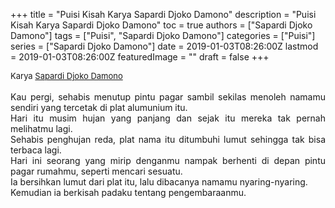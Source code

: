 +++
title = "Puisi Kisah Karya Sapardi Djoko Damono"
description = "Puisi Kisah Karya Sapardi Djoko Damono"
toc = true
authors = ["Sapardi Djoko Damono"]
tags = ["Puisi", "Sapardi Djoko Damono"]
categories = ["Puisi"]
series = ["Sapardi Djoko Damono"]
date = 2019-01-03T08:26:00Z
lastmod = 2019-01-03T08:26:00Z
featuredImage = ""
draft = false
+++

<div style="text-align: justify;">
<div style="font-size: small;">Karya <a href="/authors/sapardi-djoko-damono/" target="_blank">Sapardi Djoko Damono</a></div><br />
Kau pergi, sehabis menutup pintu pagar sambil sekilas menoleh namamu sendiri yang tercetak di plat alumunium itu.<br />Hari itu musim hujan yang panjang dan sejak itu mereka tak pernah melihatmu lagi.<br />Sehabis penghujan reda, plat nama itu ditumbuhi lumut sehingga tak bisa terbaca lagi.<br />Hari ini seorang yang mirip denganmu nampak berhenti di depan pintu pagar rumahmu, seperti mencari sesuatu.<br />Ia bersihkan lumut dari plat itu, lalu dibacanya namamu nyaring-nyaring.<br />Kemudian ia berkisah padaku tentang pengembaraanmu.</div>
